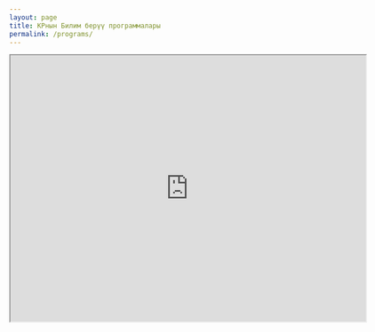 ```yaml
---
layout: page
title: КРнын Билим берүү программалары
permalink: /programs/
---
```


<iframe src="https://drive.google.com/file/d/1zcFkcSyGWt_h-LZ1heE1IrPI6yGOh3cB/preview" width="640" height="480" allow="autoplay"></iframe>